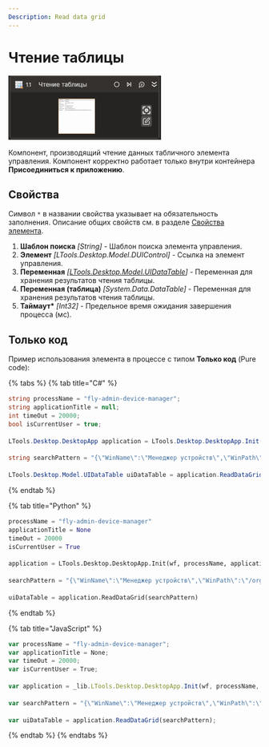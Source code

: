 ```yaml
---
Description: Read data grid
---
```


# Чтение таблицы

![](../../../.gitbook/assets1/desktop-read-data-grid.png)

Компонент, производящий чтение данных табличного элемента управления. Компонент корректно работает только внутри контейнера **Присоединиться к приложению**.

## Свойства

Символ `*` в названии свойства указывает на обязательность заполнения. 
Описание общих свойств см. в разделе [Свойства элемента](https://docs.primo-rpa.ru/primo-rpa/primo-studio/process/elements#svoistva-elementa).

1. **Шаблон поиска** *[String]* - Шаблон поиска элемента управления.  
1. **Элемент** *[LTools.Desktop.Model.DUIControl]* - Ссылка на элемент управления.  
1. **Переменная** *[[LTools.Desktop.Model.UIDataTable](datatypes/uidatatable.md)]* - Переменная для хранения результатов чтения таблицы.  
1. **Переменная (таблица)** *[System.Data.DataTable]* - Переменная для хранения результатов чтения таблицы.  
1. **Таймаут\*** *[Int32]* - Предельное время ожидания завершения процесса (мс).

## Только код

Пример использования элемента в процессе с типом **Только код** (Pure code):

{% tabs %}
{% tab title="C#" %}
```csharp
string processName = "fly-admin-device-manager";
string applicationTitle = null;
int timeOut = 20000;
bool isCurrentUser = true;

LTools.Desktop.DesktopApp application = LTools.Desktop.DesktopApp.Init(wf, processName, applicationTitle, timeOut, isCurrentUser, LTools.Desktop.Model.DesktopTypes.UIAUTOMATION);

string searchPattern = "{\"WinName\":\"Менеджер устройств\",\"WinPath\":\"/org/a11y/atspi/accessible/2147483675\",\"WinId\":-1,\"AppName\":\"fly-admin-device-manager\",\"Items\":[{\"Name\":\"\",\"Role\":\"tree\",\"Description\":\"\",\"Index\":1,\"Items\":[]}]}";

LTools.Desktop.Model.UIDataTable uiDataTable = application.ReadDataGrid(searchPattern);
```
{% endtab %}

{% tab title="Python" %}
```python
processName = "fly-admin-device-manager"
applicationTitle = None
timeOut = 20000
isCurrentUser = True

application = LTools.Desktop.DesktopApp.Init(wf, processName, applicationTitle, timeOut, isCurrentUser, LTools.Desktop.Model.DesktopTypes.UIAUTOMATION)

searchPattern = "{\"WinName\":\"Менеджер устройств\",\"WinPath\":\"/org/a11y/atspi/accessible/2147483675\",\"WinId\":-1,\"AppName\":\"fly-admin-device-manager\",\"Items\":[{\"Name\":\"\",\"Role\":\"tree\",\"Description\":\"\",\"Index\":1,\"Items\":[]}]}"

uiDataTable = application.ReadDataGrid(searchPattern)
```
{% endtab %}

{% tab title="JavaScript" %}
```javascript
var processName = "fly-admin-device-manager";
var applicationTitle = None;
var timeOut = 20000;
var isCurrentUser = True;

var application = _lib.LTools.Desktop.DesktopApp.Init(wf, processName, applicationTitle, timeOut, isCurrentUser, _lib.LTools.Desktop.Model.DesktopTypes.UIAUTOMATION);

var searchPattern = "{\"WinName\":\"Менеджер устройств\",\"WinPath\":\"/org/a11y/atspi/accessible/2147483675\",\"WinId\":-1,\"AppName\":\"fly-admin-device-manager\",\"Items\":[{\"Name\":\"\",\"Role\":\"tree\",\"Description\":\"\",\"Index\":1,\"Items\":[]}]}";

var uiDataTable = application.ReadDataGrid(searchPattern);
```
{% endtab %}
{% endtabs %}
